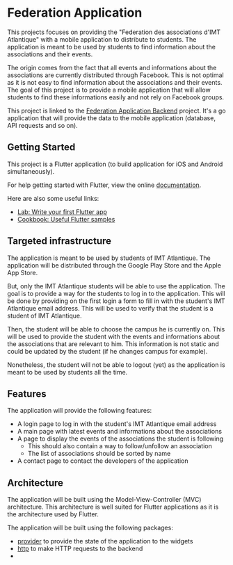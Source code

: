 # Federation Application

This projects focuses on providing the "Federation des associations d'IMT Atlantique" with a mobile application to distribute to students. The application is meant to be used by students to find information about the associations and their events.

The origin comes from the fact that all events and informations about the associations are currently distributed through Facebook. This is not optimal as it is not easy to find information about the associations and their events. The goal of this project is to provide a mobile application that will allow students to find these informations easily and not rely on Facebook groups.

This project is linked to the [Federation Application Backend]() project. It's a go application that will provide the data to the mobile application (database, API requests and so on).

## Getting Started

This project is a Flutter application (to build application for iOS and Android simultaneously).

For help getting started with Flutter, view the online [documentation](https://flutter.dev/).

Here are also some useful links:
- [Lab: Write your first Flutter app](https://docs.flutter.dev/get-started/codelab)
- [Cookbook: Useful Flutter samples](https://docs.flutter.dev/cookbook)


## Targeted infrastructure

The application is meant to be used by students of IMT Atlantique. The application will be distributed through the Google Play Store and the Apple App Store.

But, only the IMT Atlantique students will be able to use the application. The goal is to provide a way for the students to log in to the application. This will be done by providing on the first login a form to fill in with the student's IMT Atlantique email address. This will be used to verify that the student is a student of IMT Atlantique.

Then, the student will be able to choose the campus he is currently on. This will be used to provide the student with the events and informations about the associations that are relevant to him. This information is not static and could be updated by the student (if he changes campus for example).

Nonetheless, the student will not be able to logout (yet) as the application is meant to be used by students all the time.


## Features

The application will provide the following features:
- A login page to log in with the student's IMT Atlantique email address
- A main page with latest events and informations about the associations
- A page to display the events of the associations the student is following
  - This should also contain a way to follow/unfollow an association
  - The list of associations should be sorted by name
- A contact page to contact the developers of the application

## Architecture

The application will be built using the Model-View-Controller (MVC) architecture. This architecture is well suited for Flutter applications as it is the architecture used by Flutter.

The application will be built using the following packages:
- [provider](https://pub.dev/packages/provider) to provide the state of the application to the widgets
- [http](https://pub.dev/packages/http) to make HTTP requests to the backend
- 